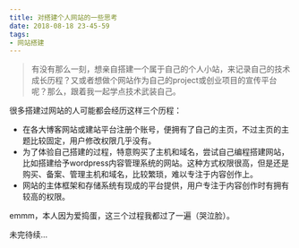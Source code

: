 ```yaml
---
title: 对搭建个人网站的一些思考
date: 2018-08-18 23-45-59
tags:
- 网站搭建
---
```




> 有没有那么一刻，想亲自搭建一个属于自己的个人小站，来记录自己的技术成长历程？又或者想做个网站作为自己的project或创业项目的宣传平台呢？那么，跟着我一起学点技术武装自己。

很多搭建过网站的人可能都会经历这样三个历程：

- 在各大博客网站或建站平台注册个账号，便拥有了自己的主页，不过主页的主题比较固定，用户修改权限几乎没有。
- 为了体验自己搭建的过程，特意购买了主机和域名，尝试自己编程搭建网站，比如搭建给予wordpress内容管理系统的网站。这种方式权限很高，但是还是购买、备案、管理主机和域名，比较繁琐，难以专注于内容创作上。
- 网站的主体框架和存储系统有现成的平台提供，用户专注于内容创作时有拥有较高的权限。

emmm，本人因为爱捣蛋，这三个过程我都过了一遍（哭泣脸）。



未完待续...